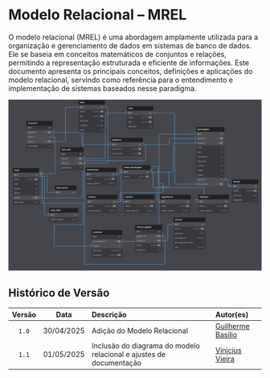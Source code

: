 # **Modelo Relacional – MREL**

O modelo relacional (MREL) é uma abordagem amplamente utilizada para a organização e gerenciamento de dados em sistemas de banco de dados. Ele se baseia em conceitos matemáticos de conjuntos e relações, permitindo a representação estruturada e eficiente de informações. Este documento apresenta os principais conceitos, definições e aplicações do modelo relacional, servindo como referência para o entendimento e implementação de sistemas baseados nesse paradigma.

![Diagrama do Modelo Relacional](../assets/Diagrama-Modelo-Relacional.png)

## Histórico de Versão
| Versão | Data       | Descrição                                         | Autor(es)                                                                       |
| :---:  | :--------: | :------------------------------------------------ | :------------------------------------------------------------------------------- |
| `1.0`  | 30/04/2025 | Adição do Modelo Relacional                       | [Guilherme Basílio](https://github.com/GuilhermeBES)                             |
| `1.1`  | 01/05/2025 | Inclusão do diagrama do modelo relacional e ajustes de documentação | [Vinicius Vieira](https://github.com/viniciusvieira00) |
